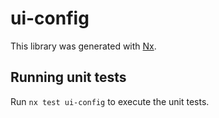 # ui-config

This library was generated with [Nx](https://nx.dev).

## Running unit tests

Run `nx test ui-config` to execute the unit tests.
